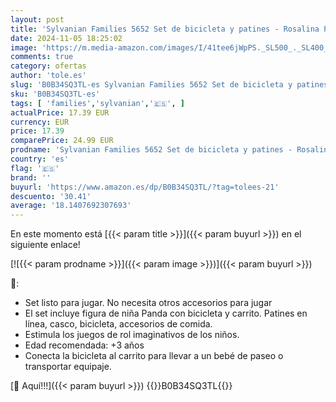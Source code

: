 ```yaml
---
layout: post
title: 'Sylvanian Families 5652 Set de bicicleta y patines - Rosalina Panda Pookie -'
date: 2024-11-05 18:25:02
image: 'https://m.media-amazon.com/images/I/41tee6jWpPS._SL500_._SL400_.jpg'
comments: true
category: ofertas
author: 'tole.es'
slug: 'B0B34SQ3TL-es Sylvanian Families 5652 Set de bicicleta y patines -...'
sku: 'B0B34SQ3TL-es'
tags: [ 'families','sylvanian','🇪🇸', ]
actualPrice: 17.39 EUR
currency: EUR
price: 17.39
comparePrice: 24.99 EUR
prodname: 'Sylvanian Families 5652 Set de bicicleta y patines - Rosalina Panda Pookie -'
country: 'es'
flag: '🇪🇸'
brand: ''
buyurl: 'https://www.amazon.es/dp/B0B34SQ3TL/?tag=tolees-21'
descuento: '30.41'
average: '18.1407692307693'
---
```


En este momento está [{{< param title >}}]({{< param buyurl >}}) en el siguiente enlace!

[![{{< param prodname >}}]({{< param image >}})]({{< param buyurl >}})

🔎:

- Set listo para jugar. No necesita otros accesorios para jugar
- El set incluye figura de niña Panda con bicicleta y carrito. Patines en línea, casco, bicicleta, accesorios de comida.
- Estimula los juegos de rol imaginativos de los niños.
- Edad recomendada: +3 años
- Conecta la bicicleta al carrito para llevar a un bebé de paseo o transportar equipaje.

[🛒 Aquí!!!]({{< param buyurl >}})
{{<world>}}B0B34SQ3TL{{</world>}}
